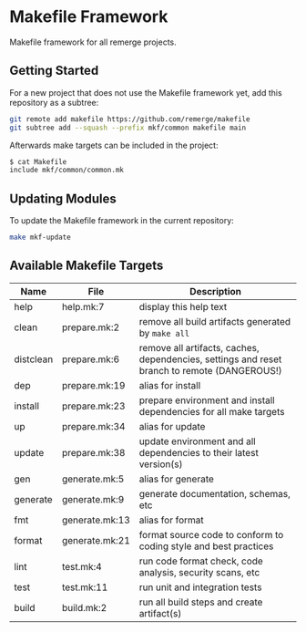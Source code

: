 # Makefile Framework

Makefile framework for all remerge projects.

## Getting Started

For a new project that does not use the Makefile framework yet, add this
repository as a subtree:

```bash
git remote add makefile https://github.com/remerge/makefile
git subtree add --squash --prefix mkf/common makefile main
```

Afterwards make targets can be included in the project:

```bash
$ cat Makefile
include mkf/common/common.mk
```

## Updating Modules

To update the Makefile framework in the current repository:

```bash
make mkf-update
```

## Available Makefile Targets

| Name      | File           | Description                                                                                  |
| --------- | -------------- | -------------------------------------------------------------------------------------------- |
| help      | help.mk:7      | display this help text                                                                       |
| clean     | prepare.mk:2   | remove all build artifacts generated by `make all`                                           |
| distclean | prepare.mk:6   | remove all artifacts, caches, dependencies, settings and reset branch to remote (DANGEROUS!) |
| dep       | prepare.mk:19  | alias for install                                                                            |
| install   | prepare.mk:23  | prepare environment and install dependencies for all make targets                            |
| up        | prepare.mk:34  | alias for update                                                                             |
| update    | prepare.mk:38  | update environment and all dependencies to their latest version(s)                           |
| gen       | generate.mk:5  | alias for generate                                                                           |
| generate  | generate.mk:9  | generate documentation, schemas, etc                                                         |
| fmt       | generate.mk:13 | alias for format                                                                             |
| format    | generate.mk:21 | format source code to conform to coding style and best practices                             |
| lint      | test.mk:4      | run code format check, code analysis, security scans, etc                                    |
| test      | test.mk:11     | run unit and integration tests                                                               |
| build     | build.mk:2     | run all build steps and create artifact(s)                                                   |
